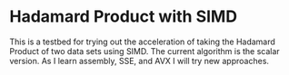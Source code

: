 # Hadamard Product with SIMD

This is a testbed for trying out the acceleration of taking the Hadamard Product of two data sets using SIMD. The current algorithm is the scalar version. As I learn assembly, SSE, and AVX I will try new approaches.
